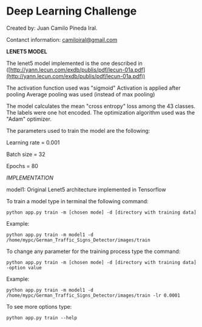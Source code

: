 # Deep Learning Challenge

Created by: Juan Camilo Pineda Iral.

Contanct information: camiloiral@gmail.com

**LENET5 MODEL**

The lenet5 model implemented is the one described in ([http://yann.lecun.com/exdb/publis/pdf/lecun-01a.pdf](http://yann.lecun.com/exdb/publis/pdf/lecun-01a.pdf))

The activation function used was "sigmoid"
Activation is applied after pooling
Average pooling was used (instead of max pooling)


The model calculates the mean "cross entropy" loss among the 43 classes.
The labels were one hot encoded.
The optimization algorithm used was the "Adam" optimizer.

The parameters used to train the model are the following:

Learning rate = 0.001

Batch size = 32

Epochs = 80

*IMPLEMENTATION*

model1: Original Lenet5 architecture implemented in Tensorflow

To train a model type in terminal the following command:

    python app.py train -m [chosen mode] -d [directory with training data]

Example:

    python app.py train -m model1 -d /home/mypc/German_Traffic_Signs_Detector/images/train

To change any parameter for the training process type the command:

    python app.py train -m [chosen mode] -d [directory with training data] -option value

Example:

    python app.py train -m model1 -d /home/mypc/German_Traffic_Signs_Detector/images/train -lr 0.0001

To see more options type:

    python app.py train --help
